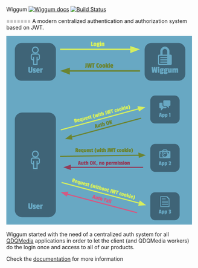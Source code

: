 Wiggum [![Wiggum docs](https://img.shields.io/badge/docs-wiggum-brightgreen.svg)](http://qdqmedia.github.io/wiggum/) [![Build Status](https://travis-ci.org/qdqmedia/wiggum.svg?branch=master)](https://travis-ci.org/qdqmedia/wiggum)

=======
A modern centralized authentication and authorization system based on JWT.

![Wiggum flow](docs/img/wiggum.png)

Wiggum started with the need of a centralized auth system for all [QDQMedia](http://qdqmedia.com/) applications in order
to let the client (and QDQMedia workers) do the login once and access to all of our products.

Check the [documentation](http://qdqmedia.github.io/wiggum/) for more information
